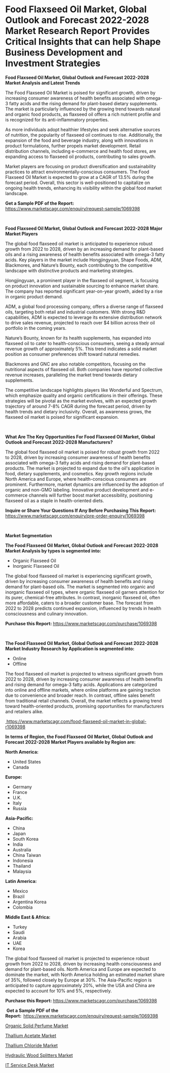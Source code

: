 <p><h1>Food Flaxseed Oil Market, Global Outlook and Forecast 2022-2028 Market Research Report Provides Critical Insights that can help Shape Business Development and Investment Strategies</h1></p><p><strong>Food Flaxseed Oil Market, Global Outlook and Forecast 2022-2028 Market Analysis and Latest Trends</strong></p>
<p><p>The Food Flaxseed Oil Market is poised for significant growth, driven by increasing consumer awareness of health benefits associated with omega-3 fatty acids and the rising demand for plant-based dietary supplements. The market is particularly influenced by the growing trend towards natural and organic food products, as flaxseed oil offers a rich nutrient profile and is recognized for its anti-inflammatory properties. </p><p>As more individuals adopt healthier lifestyles and seek alternative sources of nutrition, the popularity of flaxseed oil continues to rise. Additionally, the expansion of the food and beverage industry, along with innovations in product formulations, further propels market development. Retail distribution channels, including e-commerce and health food stores, are expanding access to flaxseed oil products, contributing to sales growth.</p><p>Market players are focusing on product diversification and sustainability practices to attract environmentally-conscious consumers. The Food Flaxseed Oil Market is expected to grow at a CAGR of 13.5% during the forecast period. Overall, this sector is well-positioned to capitalize on ongoing health trends, enhancing its visibility within the global food market landscape.</p></p>
<p><strong>Get a Sample PDF of the Report:&nbsp;</strong> <a href="https://www.marketscagr.com/enquiry/request-sample/1069398">https://www.marketscagr.com/enquiry/request-sample/1069398</a></p>
<p>&nbsp;</p>
<p><strong>Food Flaxseed Oil Market, Global Outlook and Forecast 2022-2028 Major Market Players</strong></p>
<p><p>The global food flaxseed oil market is anticipated to experience robust growth from 2022 to 2028, driven by an increasing demand for plant-based oils and a rising awareness of health benefits associated with omega-3 fatty acids. Key players in the market include Hongjingyuan, Shape Foods, ADM, Blackmores, and Nature’s Bounty, each contributing to the competitive landscape with distinctive products and marketing strategies.</p><p>Hongjingyuan, a prominent player in the flaxseed oil segment, is focusing on product innovation and sustainable sourcing to enhance market share. The company has reported significant year-on-year growth, aided by a rise in organic product demand.</p><p>ADM, a global food processing company, offers a diverse range of flaxseed oils, targeting both retail and industrial customers. With strong R&D capabilities, ADM is expected to leverage its extensive distribution network to drive sales revenue, projected to reach over $4 billion across their oil portfolio in the coming years.</p><p>Nature’s Bounty, known for its health supplements, has expanded into flaxseed oil to cater to health-conscious consumers, seeing a steady annual revenue growth of approximately 5%. This trend indicates a solid market position as consumer preferences shift toward natural remedies.</p><p>Blackmores and GNC are also notable competitors, focusing on the nutritional aspects of flaxseed oil. Both companies have reported collective revenue increases, paralleling the market trend towards dietary supplements.</p><p>The competitive landscape highlights players like Wonderful and Spectrum, which emphasize quality and organic certifications in their offerings. These strategies will be pivotal as the market evolves, with an expected growth trajectory of around 7-8% CAGR during the forecast period, driven by health trends and dietary inclusivity. Overall, as awareness grows, the flaxseed oil market is poised for significant expansion.</p></p>
<p>&nbsp;</p>
<p><strong>What Are The Key Opportunities For Food Flaxseed Oil Market, Global Outlook and Forecast 2022-2028 Manufacturers?</strong></p>
<p><p>The global food flaxseed oil market is poised for robust growth from 2022 to 2028, driven by increasing consumer awareness of health benefits associated with omega-3 fatty acids and rising demand for plant-based products. The market is projected to expand due to the oil's application in food, dietary supplements, and cosmetics. Key growth regions include North America and Europe, where health-conscious consumers are prominent. Furthermore, market dynamics are influenced by the adoption of organic and non-GMO labeling. Innovative product development and e-commerce channels will further boost market accessibility, positioning flaxseed oil as a staple in health-oriented diets.</p></p>
<p><strong>Inquire or Share Your Questions If Any Before Purchasing This Report:</strong> <a href="https://www.marketscagr.com/enquiry/pre-order-enquiry/1069398">https://www.marketscagr.com/enquiry/pre-order-enquiry/1069398</a></p>
<p>&nbsp;</p>
<p><strong>Market Segmentation</strong></p>
<p><strong>The Food Flaxseed Oil Market, Global Outlook and Forecast 2022-2028 Market Analysis by types is segmented into:</strong></p>
<p><ul><li>Organic Flaxseed Oil</li><li>Inorganic Flaxseed Oil</li></ul></p>
<p><p>The global food flaxseed oil market is experiencing significant growth, driven by increasing consumer awareness of health benefits and rising demand for plant-based oils. The market is segmented into organic and inorganic flaxseed oil types, where organic flaxseed oil garners attention for its purer, chemical-free attributes. In contrast, inorganic flaxseed oil, often more affordable, caters to a broader customer base. The forecast from 2022 to 2028 predicts continued expansion, influenced by trends in health consciousness and culinary innovation.</p></p>
<p><strong>Purchase this Report:&nbsp;</strong><a href="https://www.marketscagr.com/purchase/1069398">https://www.marketscagr.com/purchase/1069398</a></p>
<p>&nbsp;</p>
<p><strong>The Food Flaxseed Oil Market, Global Outlook and Forecast 2022-2028 Market Industry Research by Application is segmented into:</strong></p>
<p><ul><li>Online</li><li>Offline</li></ul></p>
<p><p>The food flaxseed oil market is projected to witness significant growth from 2022 to 2028, driven by increasing consumer awareness of health benefits and rising demand for omega-3 fatty acids. Applications are categorized into online and offline markets, where online platforms are gaining traction due to convenience and broader reach. In contrast, offline sales benefit from traditional retail channels. Overall, the market reflects a growing trend toward health-oriented products, promising opportunities for manufacturers and retailers alike.</p></p>
<p><a href="https://www.marketscagr.com/food-flaxseed-oil-market-in-global-r1069398">&nbsp;https://www.marketscagr.com/food-flaxseed-oil-market-in-global-r1069398</a></p>
<p><strong>In terms of Region, the Food Flaxseed Oil Market, Global Outlook and Forecast 2022-2028 Market Players available by Region are:</strong></p>
<p>
    <p> <strong> North America: </strong>
        <ul>
            <li>United States</li>
            <li>Canada</li>
        </ul>
        </p> 
    <p> <strong> Europe: </strong>
        <ul>
            <li>Germany</li>
            <li>France</li>
            <li>U.K.</li>
            <li>Italy</li>
            <li>Russia</li>
        </ul>
        </p> 
    <p> <strong> Asia-Pacific: </strong>
        <ul>
            <li>China</li>
            <li>Japan</li>
            <li>South Korea</li>
            <li>India</li>
            <li>Australia</li>
            <li>China Taiwan</li>
            <li>Indonesia</li>
            <li>Thailand</li>
            <li>Malaysia</li>
        </ul>
        </p> 
    <p> <strong> Latin America: </strong>
        <ul>
            <li>Mexico</li>
            <li>Brazil</li>
            <li>Argentina Korea</li>
            <li>Colombia</li>
        </ul>
        </p> 
    <p> <strong> Middle East & Africa: </strong>
        <ul>
            <li>Turkey</li>
            <li>Saudi</li>
            <li>Arabia</li>
            <li>UAE</li>
            <li>Korea</li>
        </ul>
    </p>
    </p>
<p><p>The global food flaxseed oil market is projected to experience robust growth from 2022 to 2028, driven by increasing health consciousness and demand for plant-based oils. North America and Europe are expected to dominate the market, with North America holding an estimated market share of 35%, followed closely by Europe at 30%. The Asia-Pacific region is anticipated to capture approximately 20%, while the USA and China are expected to account for 10% and 5%, respectively.</p></p>
<p><strong>Purchase this Report: </strong><a href="https://www.marketscagr.com/purchase/1069398">https://www.marketscagr.com/purchase/1069398</a></p>
<p>&nbsp;<strong>Get a Sample PDF of the Report:&nbsp;&nbsp;</strong><a href="https://www.marketscagr.com/enquiry/request-sample/1069398">https://www.marketscagr.com/enquiry/request-sample/1069398</a></p>
<p><strong></strong></p>
<p><p><a href="https://medium.com/@rania98r2024/this-report-on-organic-solid-perfume-market-is-a-comprehensive-analysis-of-market-shares-4af4410d36d5">Organic Solid Perfume Market</a></p><p><a href="https://issuu.com/reportprime-2/docs/thallium-acetate-market-size-2030.p_57bc27752dc12a">Thallium Acetate Market</a></p><p><a href="https://issuu.com/reportprime-2/docs/thallium-chloride-market-size-2030._2d7f0f1ef7fb52">Thallium Chloride Market</a></p><p><a href="https://medium.com/@lynchkunal821/the-global-hydraulic-wood-splitters-market-is-expected-to-witness-a-compound-annual-growth-rate-6665bc1406b6">Hydraulic Wood Splitters Market</a></p><p><a href="https://www.linkedin.com/pulse/global-service-desk-industry-types-applications-market-players-6svnf?trackingId=bbiPu6ixTr%2BCTc%2BkfZUJkw%3D%3D">IT Service Desk Market</a></p></p>